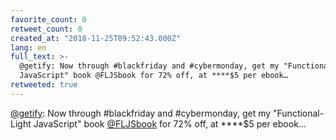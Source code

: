 ```yaml
---
favorite_count: 0
retweet_count: 0
created_at: "2018-11-25T09:52:43.000Z"
lang: en
full_text: >-
  @getify: Now through #blackfriday and #cybermonday, get my "Functional-Light
  JavaScript" book @FLJSbook for 72% off, at ****$5 per ebook…
retweeted: true
---
```


[@getify](https://twitter.com/getify): Now through #blackfriday and
#cybermonday, get my "Functional-Light JavaScript" book
[@FLJSbook](https://twitter.com/FLJSbook) for 72% off, at \*\*\*\*$5 per ebook…
